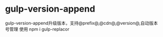 # gulp-version-append
gulp-version-append升级版本，支持@prefix@,@cdn@,@version@,自动版本号管理
使用
npm i gulp-replacor
